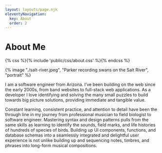 ```yaml
---
layout: layouts/page.njk
eleventyNavigation:
  key: About
  order: 2
---
```

# About Me
{% css %}{% include 'public/css/about.css' %}{% endcss %}

{% image "./salt-river.jpeg", "Parker recording swans on the Salt River", "portrait" %}

<p class="lede">I am a software engineer from Arizona. I’ve been building on the web since the early 2000s, from band websites to full-stack web applications. As a developer I love identifying and solving the many small puzzles to build towards big picture solutions, providing immediate and tangible value.</p>

Constant learning, consistent practice, and attention to detail have been the through line in my journey from professional musician to field biologist to software engineer. Mastering syntax and design patterns pulls from the same skills as learning to identify the sounds, field marks, and life histories of hundreds of species of birds. Building up UI components, functions, and database schemas into a seamlessly integrated and delightful user experience is not unlike building up and sequencing notes, timbres, and phrases into long-form musical compositions.
